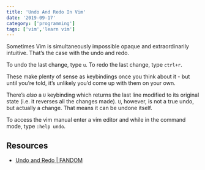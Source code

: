 ```yaml
---
title: 'Undo And Redo In Vim'
date: '2019-09-17'
category: ['programming']
tags: ['vim','learn vim']
---
```


Sometimes Vim is simultaneously impossible opaque and extraordinarily intuitive. That’s the case with the undo and redo.

To undo the last change, type `u`.
To redo the last change, type `ctrl+r`.

These make plenty of sense as keybindings once you think about it - but until you’re told, it’s unlikely you’d come up with them on your own.

There’s _also_ a `U` keybinding which returns the last line modified to its original state (i.e. it reverses all the changes made). `U`, however, is not a true undo, but actually a change. That means it can be undone itself.

To access the vim manual enter a vim editor and while in the command mode, type `:help undo`.

## Resources
*  [Undo and Redo | FANDOM](https://vim.fandom.com/wiki/Undo_and_Redo)

